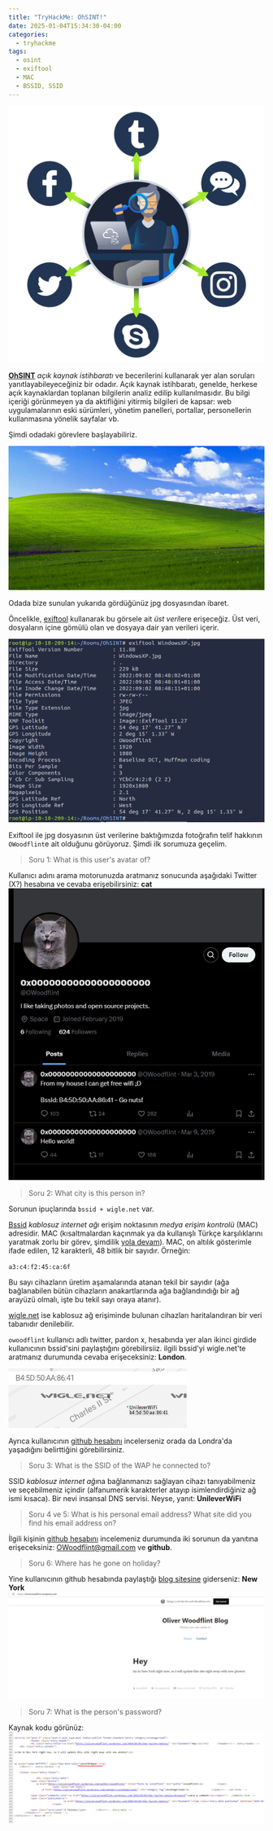 ```yaml
---
title: "TryHackMe: OhSINT!"
date: 2025-01-04T15:34:30-04:00
categories:
  - tryhackme
tags:
  - osint
  - exiftool
  - MAC
  - BSSID, SSID
---
```


![OhSINT](/assets/tryhackme-ohsint/ohsint.png)

**[OhSINT](https://tryhackme.com/r/room/ohsint)** *açık kaynak istihbaratı* ve becerilerini kullanarak yer alan soruları yanıtlayabileyeceğiniz bir odadır. Açık kaynak istihbaratı, genelde, herkese açık kaynaklardan toplanan bilgilerin analiz edilip kullanılmasıdır. Bu bilgi içeriği görünmeyen ya da aktifliğini yitirmiş bilgileri de kapsar: web uygulamalarının eski sürümleri, yönetim panelleri, portallar, personellerin kullanmasına yönelik sayfalar vb. 

Şimdi odadaki görevlere başlayabiliriz.

![Windows XP](/assets/tryhackme-ohsint/image.jpg)

Odada bize sunulan yukarıda gördüğünüz jpg dosyasından ibaret. 

Öncelikle, [exiftool](https://exiftool.org/) kullanarak bu görsele ait *üst veri*lere erişeceğiz. Üst veri, dosyaların içine gömülü olan ve dosyaya dair yan verileri içerir.  

![ohsint1.png](/assets/tryhackme-ohsint/ohsint1.png)

Exiftool ile jpg dosyasının üst verilerine baktığımızda fotoğrafın telif hakkının `OWoodflint`e ait olduğunu görüyoruz. Şimdi ilk sorumuza geçelim.

>Soru 1: What is this user's avatar of?

Kullanıcı adını arama motorunuzda aratmanız sonucunda aşağıdaki Twitter (X?) hesabına ve cevaba erişebilirsiniz: **cat**
![ohsint2.png](/assets/tryhackme-ohsint/ohsint2.png)

>Soru 2: What city is this person in? 

Sorunun ipuçlarında `bssid + wigle.net` var.

[Bssid](https://www.atera.com/blog/computer-terms-unwrapped-what-is-bssid/) *kablosuz internet ağı* erişim noktasının *medya erişim kontrolü* (MAC) adresidir. MAC (kısaltmalardan kaçınmak ya da kullanışlı Türkçe karşılıklarını yaratmak zorlu bir görev, şimdilik [yola devam](https://www.youtube.com/watch?v=MIBaT3prsNs)). MAC, on altılık gösterimle ifade edilen, 12 karakterli, 48 bitlik bir sayıdır. Örneğin: 

`a3:c4:f2:45:ca:6f`

Bu sayı cihazların üretim aşamalarında atanan tekil bir sayıdır (ağa bağlanabilen bütün cihazların anakartlarında ağa bağlandındığı bir ağ arayüzü olmalı, işte bu tekil sayı oraya atanır).

[wigle.net](wigle.net) ise kablosuz ağ erişiminde bulunan cihazları haritalandıran bir veri tabanıdır denilebilir.

`owoodflint` kullanıcı adlı twitter, pardon x, hesabında yer alan ikinci girdide kullanıcının bssid'sini paylaştığını görebilirsiiz. ilgili bssid'yi wigle.net'te aratmanız durumunda cevaba erişeceksiniz: **London**. 

![Wigle.net](/assets/tryhackme-ohsint/ohsint3.png)


Ayrıca kullanıcının [github hesabını](https://github.com/OWoodfl1nt/people_finder) incelerseniz orada da Londra'da yaşadığını belirttiğini görebilirsiniz.

> Soru 3: What is the SSID of the WAP he connected to?

SSID *kablosuz internet ağı*na bağlanmanızı sağlayan cihazı tanıyabilmeniz ve seçebilmeniz içindir (alfanumerik karakterler atayıp isimlendirdiğiniz ağ ismi kısaca). Bir nevi insansal DNS servisi. Neyse, yanıt: **UnileverWiFi**

> Soru 4 ve 5: What is his personal email address? What site did you find his email address on?

İlgili kişinin [github hesabını](https://github.com/OWoodfl1nt/people_finder) incelemeniz durumunda iki sorunun da yanıtına erişeceksiniz:  OWoodflint@gmail.com ve **github**.

> Soru 6: Where has he gone on holiday?

Yine kullanıcının github hesabında paylaştığı [blog sitesine](https://oliverwoodflint.wordpress.com/) giderseniz: **New York**
![Blog sitesi](/assets/tryhackme-ohsint/ohsint4.png)

> Soru 7: What is the person's password?

Kaynak kodu görünüz:
![Kaynak kod](/assets/tryhackme-ohsint/ohsint5.png)
